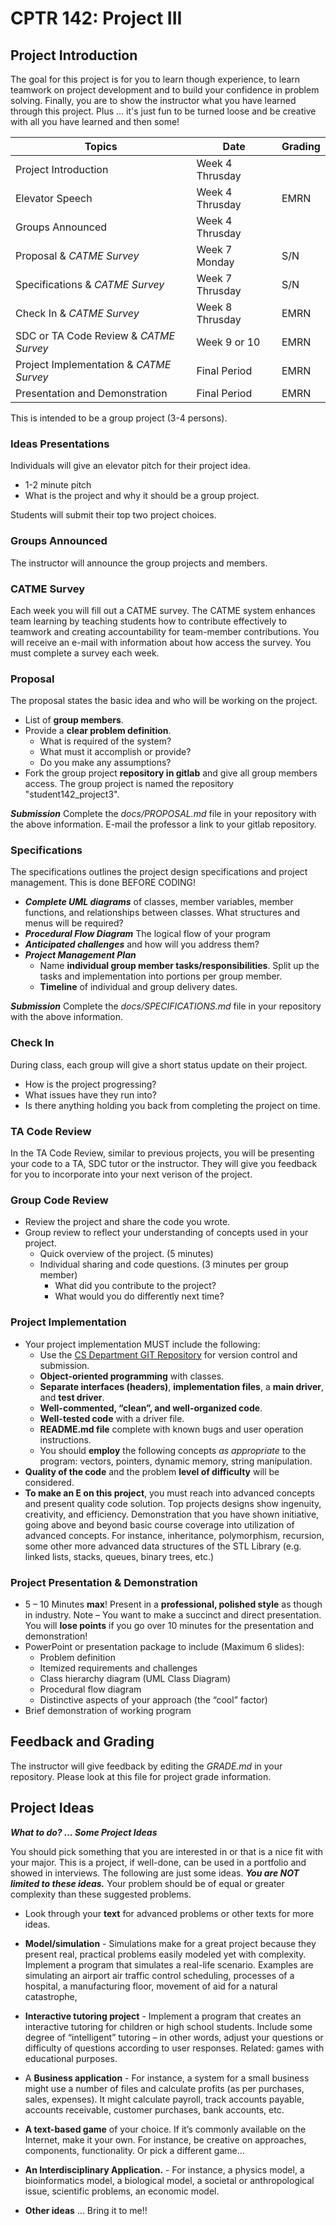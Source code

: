 # CPTR 142: Project III

## Project Introduction

The goal for this project is for you to learn though experience, to learn teamwork on project development and to build your confidence in problem solving.
Finally, you are to show the instructor what you have learned through this project.
Plus ... it's just fun to be turned loose and be creative with all you have learned and then some!

| Topics                                  | Date             | Grading   |
| --------------------------------------- | ---------------- | --------- |
| Project Introduction                    | Week 4 Thrusday  |           |
| Elevator Speech                         | Week 4 Thrusday  | EMRN      |
| Groups Announced                        | Week 4 Thrusday  |           |
| Proposal & _CATME Survey_               | Week 7 Monday    | S/N       |
| Specifications & _CATME Survey_         | Week 7 Thrusday  | S/N       |
| Check In & _CATME Survey_               | Week 8 Thrusday  | EMRN      |
| SDC or TA Code Review & _CATME Survey_  | Week 9 or 10     | EMRN      |
| Project Implementation & _CATME Survey_ | Final Period     | EMRN      |
| Presentation and Demonstration          | Final Period     | EMRN      |

This is intended to be a group project (3-4 persons).

### Ideas Presentations

Individuals will give an elevator pitch for their project idea.

* 1-2 minute pitch
* What is the project and why it should be a group project.

Students will submit their top two project choices.

### Groups Announced

The instructor will announce the group projects and members.

### CATME Survey

Each week you will fill out a CATME survey.
The CATME system enhances team learning by teaching students how to contribute effectively to teamwork and creating accountability for team-member contributions.
You will receive an e-mail with information about how access the survey.
You must complete a survey each week.

### Proposal

The proposal states the basic idea and who will be working on the project.

* List of __group members__.
* Provide a __clear problem definition__.
  * What is required of the system?
  * What must it accomplish or provide?
  * Do you make any assumptions?
* Fork the group project __repository in gitlab__ and give all group members access.
  The group project is named the repository "student142\_project3".

___Submission___
Complete the _docs/PROPOSAL.md_ file in your repository with the above information.
E-mail the professor a link to your gitlab repository.

### Specifications

The specifications outlines the project design specifications and project management.
This is done BEFORE CODING!

* ___Complete UML diagrams___ of classes, member variables, member functions, and relationships between classes.
  What structures and menus will be required?  
* ___Procedural Flow Diagram___ The logical flow of your program
* ___Anticipated challenges___ and how will you address them?  
* ___Project Management Plan___
  * Name __individual group member tasks/responsibilities__.
    Split up the tasks and implementation into portions per group member.
  * __Timeline__ of individual and group delivery dates.

___Submission___
Complete the _docs/SPECIFICATIONS.md_ file in your repository with the above information.

### Check In

During class, each group will give a short status update on their project.

* How is the project progressing?
* What issues have they run into?
* Is there anything holding you back from completing the project on time.

### TA Code Review

In the TA Code Review, similar to previous projects, you will be presenting your code to a TA, SDC tutor or the instructor.
They will give you feedback for you to incorporate into your next verison of the project.

### Group Code Review

* Review the project and share the code you wrote.
* Group review to reflect your understanding of concepts used in your project.
  * Quick overview of the project. (5 minutes)
  * Individual sharing and code questions. (3 minutes per group member)
    * What did you contribute to the project?
    * What would you do differently next time?

### Project Implementation

* Your project implementation MUST include the following:
  * Use the [CS Department GIT Repository](http://gitlab.cs.wallawalla.edu) for version control and submission.
  * __Object-oriented programming__ with classes.
  * __Separate interfaces (headers)__, __implementation files__, a __main driver__, and  __test driver__.
  * __Well-commented, “clean”, and well-organized code__.
  * __Well-tested code__ with a driver file.
  * __README.md file__ complete with known bugs and user operation instructions.
  * You should __employ__ the following concepts _as appropriate_ to the program: vectors, pointers, dynamic memory, string manipulation.
* __Quality of the code__ and the problem __level of difficulty__ will be considered.
* __To make an E on this project__, you must reach into advanced concepts and present quality code solution.
  Top projects designs show ingenuity, creativity, and efficiency.
  Demonstration that you have shown initiative, going above and beyond basic course coverage into utilization of advanced concepts.
  For instance, inheritance, polymorphism, recursion, some other more advanced data structures of the STL Library (e.g. linked lists, stacks, queues, binary trees, etc.)

### Project Presentation & Demonstration

* 5 – 10 Minutes __max__!  Present in a __professional, polished style__ as though in industry.
  Note – You want to make a succinct and direct presentation.
  You will __lose points__ if you go over 10 minutes for the presentation and demonstration!
* PowerPoint or presentation package to include (Maximum 6 slides):
  * Problem definition
  * Itemized requirements and challenges
  * Class hierarchy diagram (UML Class Diagram)
  * Procedural flow diagram
  * Distinctive aspects of your approach (the “cool” factor)
* Brief demonstration of working program

## Feedback and Grading

The instructor will give feedback by editing the _GRADE.md_ in your repository.
Please look at this file for project grade information.

## Project Ideas

___What to do? ... Some Project Ideas___

You should pick something that you are interested in or that is a nice fit with your major.
This is a project, if well-done, can be used in a portfolio and showed in interviews.
The following are just some ideas.
___You are NOT limited to these ideas.___
Your problem should be of equal or greater complexity than these suggested problems.

* Look through your __text__ for advanced problems or other texts for more ideas.

* __Model/simulation__ -
  Simulations make for a great project because they present real, practical problems easily modeled yet with complexity.
  Implement a program that simulates a real-life scenario.
  Examples are simulating an airport air traffic control scheduling, processes of a hospital, a manufacturing floor, movement of aid for a natural catastrophe,

* __Interactive tutoring project__ -
  Implement a program that creates an interactive tutoring for children or high school students.
  Include some degree of “intelligent” tutoring – in other words, adjust your questions or difficulty of questions according to user responses.
  Related:  games with educational purposes.

* A __Business application__ -
  For instance, a system for a small business might use a number of files and calculate profits (as per purchases, sales, expenses).
  It might calculate payroll, track accounts payable, accounts receivable, customer purchases, bank accounts, etc.

* __A text-based game__ of your choice.
  If it’s commonly available on the Internet, make it your own.
  For instance, be creative on approaches, components, functionality.
  Or pick a different game...

* __An Interdisciplinary Application.__ -
  For instance, a physics model, a bioinformatics model, a biological model, a societal or anthropological issue, scientific problems, an economic model.

* __Other ideas__ ...  Bring it to me!!
